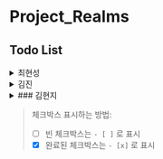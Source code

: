 # Project_Realms

## Todo List

<details>
<summary> 최현성</summary>

- [ ] Task 1
- [ ] Task 2
- [ ] Task 3
</details>

<details>
<summary> 김진</summary>

- [ ] Task 1
- [ ] Task 2
- [ ] Task 3
</details>

<details>
<summary>### 김현지</summary>

- [ ] Task 1
- [ ] Task 2
- [ ] Task 3
</details>

> 체크박스 표시하는 방법:
> - [ ] 빈 체크박스는 `- [ ]` 로 표시
> - [x] 완료된 체크박스는 `- [x]` 로 표시
